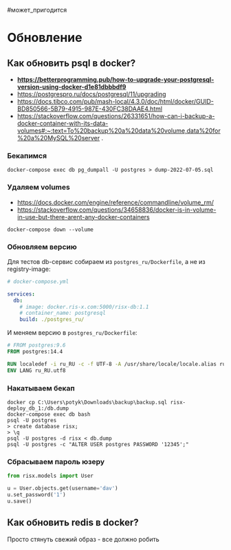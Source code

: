#может_пригодится

# Обновление

## Как обновить psql в docker?

- **https://betterprogramming.pub/how-to-upgrade-your-postgresql-version-using-docker-d1e81dbbbdf9**
- https://postgrespro.ru/docs/postgresql/11/upgrading
- https://docs.tibco.com/pub/mash-local/4.3.0/doc/html/docker/GUID-BD850566-5B79-4915-987E-430FC38DAAE4.html
- https://stackoverflow.com/questions/26331651/how-can-i-backup-a-docker-container-with-its-data-volumes#:~:text=To%20backup%20a%20data%20volume,data%20for%20a%20MySQL%20server
  .

### Бекапимся

```shell
docker-compose exec db pg_dumpall -U postgres > dump-2022-07-05.sql
```

### Удаляем volumes

- https://docs.docker.com/engine/reference/commandline/volume_rm/
- https://stackoverflow.com/questions/34658836/docker-is-in-volume-in-use-but-there-arent-any-docker-containers

```shell
docker-compose down --volume  
```

### Обновляем версию

Для тестов db-сервис собираем из `postgres_ru/Dockerfile`, а не из registry-image:

```yaml
# docker-compose.yml

services:
  db:
    # image: docker.ris-x.com:5000/risx-db:1.1
    # container_name: postgresql
    build: ./postgres_ru/

```

И меняем версию в `postgres_ru/Dockerfile`:

````dockerfile
# FROM postgres:9.6
FROM postgres:14.4

RUN localedef -i ru_RU -c -f UTF-8 -A /usr/share/locale/locale.alias ru_RU.UTF-8
ENV LANG ru_RU.utf8
````

### Накатываем бекап

```shell
docker cp C:\Users\potyk\Downloads\backup\backup.sql risx-deploy_db_1:/db.dump  
docker-compose exec db bash
psql -U postgres
> create database risx; 
> \q
psql -U postgres -d risx < db.dump
psql -U postgres -c "ALTER USER postgres PASSWORD '12345';"
```

### Сбрасываем пароль юзеру

```python
from risx.models import User

u = User.objects.get(username='dav')
u.set_password('1')
u.save()
```


## Как обновить redis в docker? 

Просто стянуть свежий образ - все должно робить


